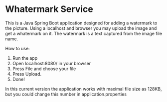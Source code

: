 # Whatermark Service

This is a Java Spring Boot application designed for adding a watermark to the picture.
Using a localhost and browser you may upload the image and get a whatermark on it.
The watermark is a text captured from the image file name.

How to use:
  1. Run the app
  2. Open localhost:8080/ in your browser
  3. Press File and choose your file
  4. Press Upload.
  5. Done!
  
  
In this current version the application works with maximal file size as 128KB, but you could change this number in application.properties
